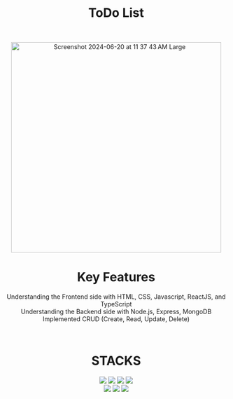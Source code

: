 <div align="center">
  <h1> ToDo List </h1>
</div>
<br>
<p align="center">
 <img width="480" alt="Screenshot 2024-06-20 at 11 37 43 AM Large" src="https://github.com/Innoddu/TodoList_TypeScript/assets/70001944/bc5ea740-c6ca-47c3-af40-18fe706258d0">
</p>
<div align="center">
  <h1>Key Features</h1>
</div>
<div align="center">
  <ul style="list-style-type: none; padding: 0;">
   <div align="center">
    <li>Understanding the Frontend side with HTML, CSS, Javascript, ReactJS, and TypeScript  </li>
     <li>Understanding the Backend side with Node.js, Express, MongoDB </li>
    <li>Implemented CRUD (Create, Read, Update, Delete) </li>
   </div>
  </ul>
</div>

<br>
<div align=center><h1>STACKS</h1></div>
<div align=center> 
  <img src="https://img.shields.io/badge/html5-E34F26?style=for-the-badge&logo=html5&logoColor=white">  
  <img src="https://img.shields.io/badge/css3-1572B6?style=for-the-badge&logo=css3&logoColor=white"> 
  <img src="https://img.shields.io/badge/react-61DAFB?style=for-the-badge&logo=react&logoColor=white">
  <img src="https://img.shields.io/badge/TypeScript-3178C6?style=for-the-badge&logo=TypeScript&logoColor=white">
  <br>
  <img src="https://img.shields.io/badge/node.js-5FA04E?style=for-the-badge&logo=node.js&logoColor=white"> 
  <img src="https://img.shields.io/badge/express-000000?style=for-the-badge&logo=express-000000&logoColor=white">
  <img src="https://img.shields.io/badge/mongodb-47A248?style=for-the-badge&logo=mongodb&logoColor=white">
  <br>
</div>
<br>

</div>
